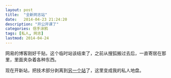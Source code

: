 ```yaml
---
layout: post
title:  "全新网志站"
date:   2014-04-23 21:24:20
description: "开公开课了"
categories: 信手涂鸦
tags: [私人, 网志]
lastmod: 2014-04-24
---
```


网易的博客刚好千贴，这个临时站该结束了，之前从搜狐搬过去后，一直寄居在那里，里面夹杂着各种东西。

现在开新站，把技术部分剥离到[另一个站](jobinson.tk)了，这里变成我的私人地盘。
